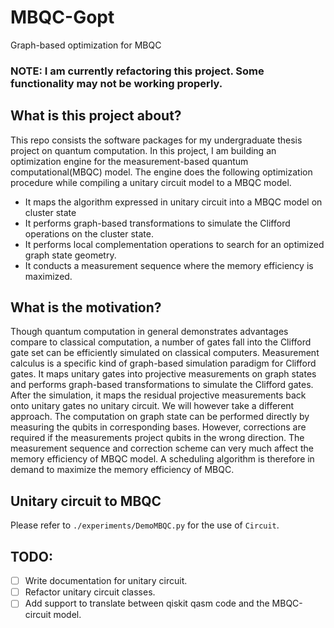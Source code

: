 # MBQC-Gopt
Graph-based optimization for MBQC
### NOTE: I am currently refactoring this project. Some functionality may not be working properly.

## What is this project about?
This repo consists the software packages for my undergraduate thesis project on quantum computation. In this project, I am building an optimization engine for the measurement-based quantum computational(MBQC) model. The engine does the following optimization procedure while compiling a unitary circuit model to a MBQC model.
- It maps the algorithm expressed in unitary circuit into a MBQC model on cluster state
- It performs graph-based transformations to simulate the Clifford operations on the cluster state.
- It performs local complementation operations to search for an optimized graph state geometry.
- It conducts a measurement sequence where the memory efficiency is maximized.

## What is the motivation?
Though quantum computation in general demonstrates advantages compare to classical computation, a number of gates fall into the Clifford gate set can be efficiently simulated on classical computers. Measurement calculus is a specific kind of graph-based simulation paradigm for Clifford gates. It maps unitary gates into projective measurements on graph states and performs graph-based transformations to simulate the Clifford gates. After the simulation, it maps the residual projective measurements back onto unitary gates no unitary circuit. We will however take a different approach. The computation on graph state can be performed directly by measuring the qubits in corresponding bases. However, corrections are required if the measurements project qubits in the wrong direction. The measurement sequence and correction scheme can very much affect the memory efficiency of MBQC model. A scheduling algorithm is therefore in demand to maximize the memory efficiency of MBQC.

## Unitary circuit to MBQC
Please refer to `./experiments/DemoMBQC.py` for the use of `Circuit`.

## TODO:
- [ ] Write documentation for unitary circuit.
- [ ] Refactor unitary circuit classes.
- [ ] Add support to translate between qiskit qasm code and the MBQC-circuit model.
